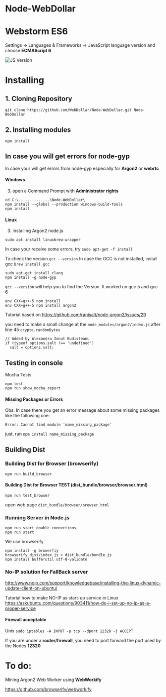 # Node-WebDollar

# Webstorm ES6

Settings => Languages & Frameworks => JavaScript language version and choose **ECMAScript 6**

![JS Version](https://d3nmt5vlzunoa1.cloudfront.net/webstorm/files/2015/05/js-version.png "Javascript ECMAScript 6 config")

# Installing

## 1. Cloning Repository 
```
git clone https://github.com/WebDollar/Node-WebDollar.git Node-WebDollar
```
## 2. Installing modules 
```
npm install
```

## In case you will get errors for **node-gyp**

In case your will get errors from node-gyp especially for **Argon2** or **webrtc** 

#### Windows
3. open a Command Prompt with **Administrator rights**

```
cd C:\..............\Node-WebDollar\
npm install --global --production windows-build-tools                                    
npm install
```

#### Linux

3. Installing Argon2 node.js
```
sudo apt install linuxbrew-wrapper 
```
In case your receive some errors, try ```sudo apt-get -f install```
 
To check the version `gcc --version`
In case the GCC is not installed, install gcc `brew install gcc`

```
sudo apt-get install clang
npm install -g node-gyp
```

`gcc --version` will help you to find the Version. It worked on gcc 5 and gcc 6
``` 
env CXX=g++-5 npm install
env CXX=g++-5 npm install argon2
```

Tutorial based on https://github.com/ranisalt/node-argon2/issues/29

you need to make a small change at the `node_modules/argon2/index.js` after line 45 `crypto.randomBytes`
```
// Added by Alexandru Ionut Budisteanu
if (typeof options.salt !== 'undefined')
  salt = options.salt;
```


## Testing in console
Mocha Tests
```
npm test                                       
npm run show_mocha_report                
```


#### Missing Packages or Errors
Obs. In case there you get an error message about some missing packages like the following one:

``` Error: Cannot find module 'name_missing_package' ```

just, run ```npm install name_missing_package```

## Building Dist

### Building Dist for Browser (browserify)

```
npm run build_browser
```

#### Building Dist for Browser TEST (dist_bundle/browser/browser.html)

```
npm run test_browser
```

open web page `dist_bundle/browser/browser.html`

### Running Server in Node.js

```
npm run start_double_connections
npm run start
```

We use browserify

```
npm install -g browerfiy
browserify dist/index.js > dist_bundle/bundle.js
npm install bufferutil utf-8-validate
``` 

### No-IP solution for FallBack server
http://www.noip.com/support/knowledgebase/installing-the-linux-dynamic-update-client-on-ubuntu/

Tutorial how to make NO-IP as start-up service in Linux
https://askubuntu.com/questions/903411/how-do-i-set-up-no-ip-as-a-proper-service

#### Firewall acceptable

Unix
`sudo iptables -A INPUT -p tcp --dport 12320 -j ACCEPT`

If you are under a **router/firewall**, you need to port forward the port used by the Nodes **12320**


# To do:

Mining Argon2 Web Worker using **WebWorkify**

https://github.com/browserify/webworkify